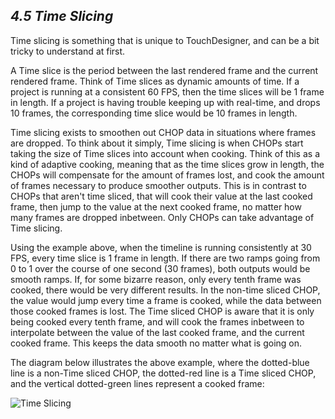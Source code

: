 
## *4.5 Time Slicing*

Time slicing is something that is unique to TouchDesigner, and can be a bit tricky to understand at first. 

A Time slice is the period between the last rendered frame and the current rendered frame. Think of Time slices as dynamic amounts of time. If a project is running at a consistent 60 FPS, then the time slices will be 1 frame in length. If a project is having trouble keeping up with real-time, and drops 10 frames, the corresponding time slice would be 10 frames in length.

Time slicing exists to smoothen out CHOP data in situations where frames are dropped. To think about it simply, Time slicing is when CHOPs start taking the size of Time slices into account when cooking. Think of this as a kind of adaptive cooking, meaning that as the time slices grow in length, the CHOPs will compensate for the amount of frames lost, and cook the amount of frames necessary to produce smoother outputs. This is in contrast to CHOPs that aren't time sliced, that will cook their value at the last cooked frame, then jump to the value at the next cooked frame, no matter how many frames are dropped inbetween. Only CHOPs can take advantage of Time slicing.

Using the example above, when the timeline is running consistently at 30 FPS, every time slice is 1 frame in length. If there are two ramps going from 0 to 1 over the course of one second (30 frames), both outputs would be smooth ramps. If, for some bizarre reason, only every tenth frame was cooked, there would be very different results. In the non-time sliced CHOP, the value would jump every time a frame is cooked, while the data between those cooked frames is lost. The Time sliced CHOP is aware that it is only being cooked every tenth frame, and will cook the frames inbetween to interpolate between the value of the last cooked frame, and the current cooked frame. This keeps the data smooth no matter what is going on. 

The diagram below illustrates the above example, where the dotted-blue line is a non-Time sliced CHOP, the dotted-red line is a Time sliced CHOP, and the vertical dotted-green lines represent a cooked frame: 

![Time Slicing](images/4.4/Timeslice.png)

